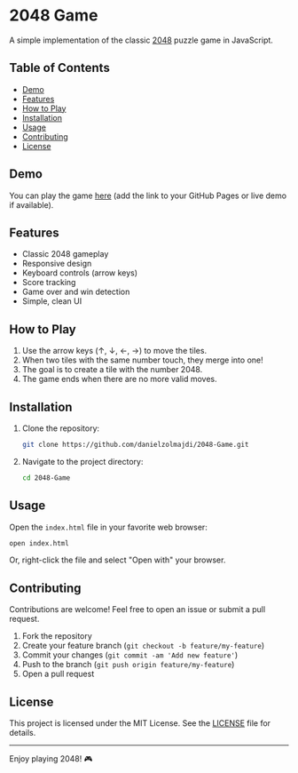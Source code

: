 
# 2048 Game

A simple implementation of the classic [2048](https://en.wikipedia.org/wiki/2048_(video_game)) puzzle game in JavaScript.

## Table of Contents

- [Demo](#demo)
- [Features](#features)
- [How to Play](#how-to-play)
- [Installation](#installation)
- [Usage](#usage)
- [Contributing](#contributing)
- [License](#license)

## Demo

You can play the game [here](#) (add the link to your GitHub Pages or live demo if available).

## Features

- Classic 2048 gameplay
- Responsive design
- Keyboard controls (arrow keys)
- Score tracking
- Game over and win detection
- Simple, clean UI

## How to Play

1. Use the arrow keys (↑, ↓, ←, →) to move the tiles.
2. When two tiles with the same number touch, they merge into one!
3. The goal is to create a tile with the number 2048.
4. The game ends when there are no more valid moves.

## Installation

1. Clone the repository:
    ```bash
    git clone https://github.com/danielzolmajdi/2048-Game.git
    ```
2. Navigate to the project directory:
    ```bash
    cd 2048-Game
    ```

## Usage

Open the `index.html` file in your favorite web browser:

```bash
open index.html
```

Or, right-click the file and select "Open with" your browser.

## Contributing

Contributions are welcome! Feel free to open an issue or submit a pull request.

1. Fork the repository
2. Create your feature branch (`git checkout -b feature/my-feature`)
3. Commit your changes (`git commit -am 'Add new feature'`)
4. Push to the branch (`git push origin feature/my-feature`)
5. Open a pull request

## License

This project is licensed under the MIT License. See the [LICENSE](LICENSE) file for details.

---

Enjoy playing 2048! 🎮
